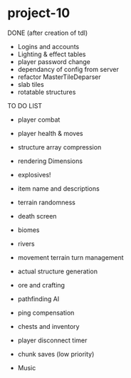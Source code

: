 # project-10

DONE (after creation of tdl)
- Logins and accounts
- Lighting & effect tables
- player password change
- dependancy of config from server
- refactor MasterTileDeparser
- slab tiles
- rotatable structures

TO DO LIST


- player combat
- player health & moves
- structure array compression
- rendering Dimensions
- explosives!
- item name and descriptions

- terrain randomness
- death screen
- biomes
- rivers
- movement terrain turn management

- actual structure generation
- ore and crafting
- pathfinding AI
- ping compensation

- chests and inventory


- player disconnect timer
- chunk saves (low priority)

- Music






